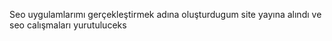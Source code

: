 Seo uygulamlarımı gerçekleştirmek adına oluşturdugum site yayına alındı ve seo calışmaları yurutuluceks

